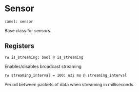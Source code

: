 # Sensor

    camel: sensor

Base class for sensors.

## Registers

    rw is_streaming: bool @ is_streaming

Enables/disables broadcast streaming

    rw streaming_interval = 100: u32 ms @ streaming_interval

Period between packets of data when streaming in milliseconds.
